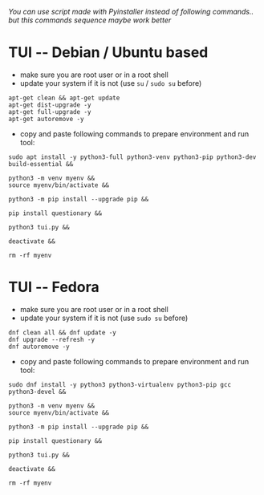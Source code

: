 *You can use script made with Pyinstaller instead of following commands.. but this commands sequence maybe work better*
# TUI -- Debian / Ubuntu based
* make sure you are root user or in a root shell
* update your system if it is not (use `su` / `sudo su` before)
```
apt-get clean && apt-get update
apt-get dist-upgrade -y
apt-get full-upgrade -y
apt-get autoremove -y
```
* copy and paste following commands to prepare environment and run tool:
```
sudo apt install -y python3-full python3-venv python3-pip python3-dev build-essential &&

python3 -m venv myenv &&
source myenv/bin/activate &&

python3 -m pip install --upgrade pip &&

pip install questionary &&

python3 tui.py &&

deactivate &&

rm -rf myenv
```

# TUI -- Fedora
* make sure you are root user or in a root shell
* update your system if it is not (use `sudo su` before)
```
dnf clean all && dnf update -y
dnf upgrade --refresh -y
dnf autoremove -y
```
* copy and paste following commands to prepare environment and run tool:
```
sudo dnf install -y python3 python3-virtualenv python3-pip gcc python3-devel &&

python3 -m venv myenv &&
source myenv/bin/activate &&

python3 -m pip install --upgrade pip &&

pip install questionary &&

python3 tui.py &&

deactivate &&

rm -rf myenv
```
